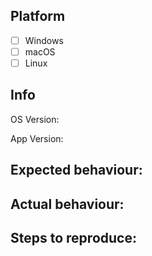 ## Platform
- [ ] Windows
- [ ] macOS
- [ ] Linux

## Info
OS Version:

App Version:

## Expected behaviour:

## Actual behaviour:

## Steps to reproduce: